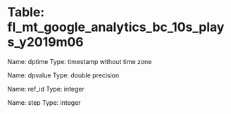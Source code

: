 Table: fl_mt_google_analytics_bc_10s_plays_y2019m06
===================================================

Name: dptime
Type: timestamp without time zone

Name: dpvalue
Type: double precision

Name: ref_id
Type: integer

Name: step
Type: integer

